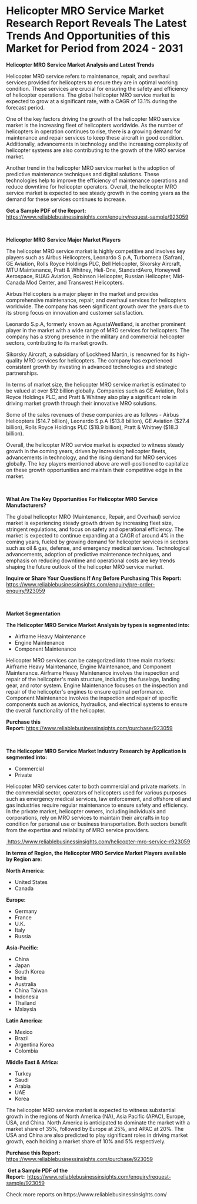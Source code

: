 <p><h1>Helicopter MRO Service Market Research Report Reveals The Latest Trends And Opportunities of this Market for Period from 2024 - 2031</h1></p><p><strong>Helicopter MRO Service Market Analysis and Latest Trends</strong></p>
<p><p>Helicopter MRO service refers to maintenance, repair, and overhaul services provided for helicopters to ensure they are in optimal working condition. These services are crucial for ensuring the safety and efficiency of helicopter operations. The global helicopter MRO service market is expected to grow at a significant rate, with a CAGR of 13.1% during the forecast period.</p><p>One of the key factors driving the growth of the helicopter MRO service market is the increasing fleet of helicopters worldwide. As the number of helicopters in operation continues to rise, there is a growing demand for maintenance and repair services to keep these aircraft in good condition. Additionally, advancements in technology and the increasing complexity of helicopter systems are also contributing to the growth of the MRO service market.</p><p>Another trend in the helicopter MRO service market is the adoption of predictive maintenance techniques and digital solutions. These technologies help to improve the efficiency of maintenance operations and reduce downtime for helicopter operators. Overall, the helicopter MRO service market is expected to see steady growth in the coming years as the demand for these services continues to increase.</p></p>
<p><strong>Get a Sample PDF of the Report:&nbsp;</strong> <a href="https://www.reliablebusinessinsights.com/enquiry/request-sample/923059">https://www.reliablebusinessinsights.com/enquiry/request-sample/923059</a></p>
<p>&nbsp;</p>
<p><strong>Helicopter MRO Service Major Market Players</strong></p>
<p><p>The helicopter MRO service market is highly competitive and involves key players such as Airbus Helicopters, Leonardo S.p.A, Turbomeca (Safran), GE Aviation, Rolls Royce Holdings PLC, Bell Helicopter, Sikorsky Aircraft, MTU Maintenance, Pratt & Whitney, Heli-One, StandardAero, Honeywell Aerospace, RUAG Aviation, Robinson Helicopter, Russian Helicopter, Mid-Canada Mod Center, and Transwest Helicopters.</p><p>Airbus Helicopters is a major player in the market and provides comprehensive maintenance, repair, and overhaul services for helicopters worldwide. The company has seen significant growth over the years due to its strong focus on innovation and customer satisfaction.</p><p>Leonardo S.p.A, formerly known as AgustaWestland, is another prominent player in the market with a wide range of MRO services for helicopters. The company has a strong presence in the military and commercial helicopter sectors, contributing to its market growth.</p><p>Sikorsky Aircraft, a subsidiary of Lockheed Martin, is renowned for its high-quality MRO services for helicopters. The company has experienced consistent growth by investing in advanced technologies and strategic partnerships.</p><p>In terms of market size, the helicopter MRO service market is estimated to be valued at over $12 billion globally. Companies such as GE Aviation, Rolls Royce Holdings PLC, and Pratt & Whitney also play a significant role in driving market growth through their innovative MRO solutions.</p><p>Some of the sales revenues of these companies are as follows - Airbus Helicopters ($14.7 billion), Leonardo S.p.A ($13.8 billion), GE Aviation ($27.4 billion), Rolls Royce Holdings PLC ($18.9 billion), Pratt & Whitney ($18.3 billion).</p><p>Overall, the helicopter MRO service market is expected to witness steady growth in the coming years, driven by increasing helicopter fleets, advancements in technology, and the rising demand for MRO services globally. The key players mentioned above are well-positioned to capitalize on these growth opportunities and maintain their competitive edge in the market.</p></p>
<p>&nbsp;</p>
<p><strong>What Are The Key Opportunities For Helicopter MRO Service Manufacturers?</strong></p>
<p><p>The global helicopter MRO (Maintenance, Repair, and Overhaul) service market is experiencing steady growth driven by increasing fleet size, stringent regulations, and focus on safety and operational efficiency. The market is expected to continue expanding at a CAGR of around 4% in the coming years, fueled by growing demand for helicopter services in sectors such as oil & gas, defense, and emergency medical services. Technological advancements, adoption of predictive maintenance techniques, and emphasis on reducing downtime and operational costs are key trends shaping the future outlook of the helicopter MRO service market.</p></p>
<p><strong>Inquire or Share Your Questions If Any Before Purchasing This Report:</strong> <a href="https://www.reliablebusinessinsights.com/enquiry/pre-order-enquiry/923059">https://www.reliablebusinessinsights.com/enquiry/pre-order-enquiry/923059</a></p>
<p>&nbsp;</p>
<p><strong>Market Segmentation</strong></p>
<p><strong>The Helicopter MRO Service Market Analysis by types is segmented into:</strong></p>
<p><ul><li>Airframe Heavy Maintenance</li><li>Engine Maintenance</li><li>Component Maintenance</li></ul></p>
<p><p>Helicopter MRO services can be categorized into three main markets: Airframe Heavy Maintenance, Engine Maintenance, and Component Maintenance. Airframe Heavy Maintenance involves the inspection and repair of the helicopter's main structure, including the fuselage, landing gear, and rotor system. Engine Maintenance focuses on the inspection and repair of the helicopter's engines to ensure optimal performance. Component Maintenance involves the inspection and repair of specific components such as avionics, hydraulics, and electrical systems to ensure the overall functionality of the helicopter.</p></p>
<p><strong>Purchase this Report:&nbsp;</strong><a href="https://www.reliablebusinessinsights.com/purchase/923059">https://www.reliablebusinessinsights.com/purchase/923059</a></p>
<p>&nbsp;</p>
<p><strong>The Helicopter MRO Service Market Industry Research by Application is segmented into:</strong></p>
<p><ul><li>Commercial</li><li>Private</li></ul></p>
<p><p>Helicopter MRO services cater to both commercial and private markets. In the commercial sector, operators of helicopters used for various purposes such as emergency medical services, law enforcement, and offshore oil and gas industries require regular maintenance to ensure safety and efficiency. In the private market, helicopter owners, including individuals and corporations, rely on MRO services to maintain their aircrafts in top condition for personal use or business transportation. Both sectors benefit from the expertise and reliability of MRO service providers.</p></p>
<p><a href="https://www.reliablebusinessinsights.com/helicopter-mro-service-r923059">&nbsp;https://www.reliablebusinessinsights.com/helicopter-mro-service-r923059</a></p>
<p><strong>In terms of Region, the Helicopter MRO Service Market Players available by Region are:</strong></p>
<p>
    <p> <strong> North America: </strong>
        <ul>
            <li>United States</li>
            <li>Canada</li>
        </ul>
        </p> 
    <p> <strong> Europe: </strong>
        <ul>
            <li>Germany</li>
            <li>France</li>
            <li>U.K.</li>
            <li>Italy</li>
            <li>Russia</li>
        </ul>
        </p> 
    <p> <strong> Asia-Pacific: </strong>
        <ul>
            <li>China</li>
            <li>Japan</li>
            <li>South Korea</li>
            <li>India</li>
            <li>Australia</li>
            <li>China Taiwan</li>
            <li>Indonesia</li>
            <li>Thailand</li>
            <li>Malaysia</li>
        </ul>
        </p> 
    <p> <strong> Latin America: </strong>
        <ul>
            <li>Mexico</li>
            <li>Brazil</li>
            <li>Argentina Korea</li>
            <li>Colombia</li>
        </ul>
        </p> 
    <p> <strong> Middle East & Africa: </strong>
        <ul>
            <li>Turkey</li>
            <li>Saudi</li>
            <li>Arabia</li>
            <li>UAE</li>
            <li>Korea</li>
        </ul>
    </p>
    </p>
<p><p>The helicopter MRO service market is expected to witness substantial growth in the regions of North America (NA), Asia Pacific (APAC), Europe, USA, and China. North America is anticipated to dominate the market with a market share of 35%, followed by Europe at 25%, and APAC at 20%. The USA and China are also predicted to play significant roles in driving market growth, each holding a market share of 10% and 5% respectively.</p></p>
<p><strong>Purchase this Report: </strong><a href="https://www.reliablebusinessinsights.com/purchase/923059">https://www.reliablebusinessinsights.com/purchase/923059</a></p>
<p>&nbsp;<strong>Get a Sample PDF of the Report:&nbsp;&nbsp;</strong><a href="https://www.reliablebusinessinsights.com/enquiry/request-sample/923059">https://www.reliablebusinessinsights.com/enquiry/request-sample/923059</a></p>
<p><strong></strong></p>
<p>Check more reports on https://www.reliablebusinessinsights.com/</p>